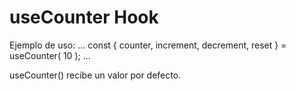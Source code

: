 # useCounter Hook

Ejemplo de uso:
...
    const { counter, increment, decrement, reset } = useCounter( 10 );
...

useCounter() recibe un valor por defecto.
